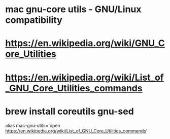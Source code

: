 
# mac gnu-core utils - GNU/Linux compatibility
# https://en.wikipedia.org/wiki/GNU_Core_Utilities
# https://en.wikipedia.org/wiki/List_of_GNU_Core_Utilities_commands
# brew install coreutils  gnu-sed

alias mac-gnu-utils='open https://en.wikipedia.org/wiki/List_of_GNU_Core_Utilities_commands'

